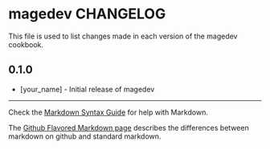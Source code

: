 magedev CHANGELOG
=================

This file is used to list changes made in each version of the magedev cookbook.

0.1.0
-----
- [your_name] - Initial release of magedev

- - -
Check the [Markdown Syntax Guide](http://daringfireball.net/projects/markdown/syntax) for help with Markdown.

The [Github Flavored Markdown page](http://github.github.com/github-flavored-markdown/) describes the differences between markdown on github and standard markdown.
